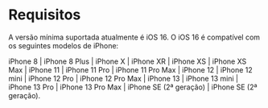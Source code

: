 # Requisitos

A versão mínima suportada atualmente é iOS 16. O iOS 16 é compatível com os seguintes modelos de iPhone:

iPhone 8 | iPhone 8 Plus | iPhone X | iPhone XR | iPhone XS | iPhone XS Max | iPhone 11 | iPhone 11 Pro | iPhone 11 Pro Max | iPhone 12 | iPhone 12 mini | iPhone 12 Pro | iPhone 12 Pro Max | iPhone 13 | iPhone 13 mini | iPhone 13 Pro | iPhone 13 Pro Max | iPhone SE (2ª geração) | iPhone SE (2ª geração).
